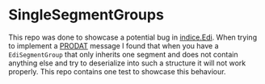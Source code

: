# SingleSegmentGroups

This repo was done to showcase a potential bug in [indice.Edi](https://github.com/indice-co/EDI.Net). When trying to implement a [PRODAT](https://ediel.org/wp-content/uploads/2025/03/PRODAT-v4r0A-20250314.pdf) message I found that when you have a `EdiSegmentGroup` that only inherits one segment and does not contain anything else and try to deserialize into such a structure it will not work properly. This repo contains one test to showcase this behaviour. 